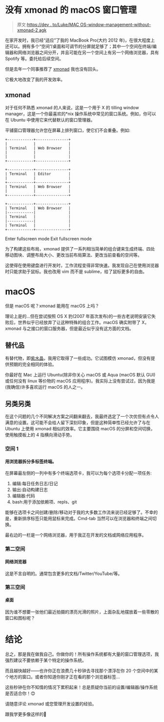 # 没有 xmonad 的 macOS 窗口管理

> 原文:[https://dev . to/Luke/MAC OS-window-management-without-xmonad-2 agk](https://dev.to/luke/macos-window-management-without-xmonad-2agk)

在家开发时，我已经“适应”了我的 MacBook Pro(大约 2012 年)，在很大程度上还可以。拥有多个“空间”/桌面和可调节的分屏就足够了；其中一个空间在终端/编辑器和网络浏览器之间分开，并且可能在另一个空间上有另一个网络浏览器，具有 Spotify 等。委托给后续空间。

但是去年一个同事推荐了 [xmonad](https://hackage.haskell.org/package/xmonad) 我也没有回头。

它极大地改变了我的开发效率。

## xmonad

对于任何不熟悉 xmonad 的人来说，这是一个用于 X 的 tilling window manager，这是一个你最喜欢的*nix 操作系统中常见的窗口系统。例如，你可以在 Ubuntu 中使用它来代替默认的窗口管理器。

平铺窗口管理器允许您在屏幕上排列窗口，使它们不会重叠。例如:

```
+------------+---------------+
|            |               |
| Terminal   | Web Browser   |
|            |               |
|            |               |
+------------+---------------+ 

+------------+---------------+
| Terminal   | Editor        |
|            |               |
+------------+---------------+
| Terminal   | Web Browser   |
|            |               |
+------------+---------------+

+------------+---------------+
| Terminal   | Web Browser   |
|------------|               |
| Terminal   |               |
|------------|               |
| Terminal   |               |
+------------+---------------+ 
```

Enter fullscreen mode Exit fullscreen mode

为了构建这些布局，xmonad 提供了一系列相当简单的组合键来生成终端、四处移动图块、调整布局大小、更改当前布局算法、更改当前查看的空间等。

这使得在使用键盘进行开发时，工作流程变得非常快速。我发现自己在使用浏览器时只能求助于鼠标。我也改用 vim 而不是 sublime，给了鼠标更多的自由。

# macOS

但是 macOS 呢？xmonad 能用在 macOS 上吗？

理论上是的...但在尝试按照 OS X 豹(2007 年首次发布)的一些古老说明安装它失败后，世界似乎已经放弃了让这种特殊的组合工作。macOS 确实附带了 X，xmonad 与之接口的窗口服务器，但是最近似乎没有这方面的文档。

## 替代品

有替代物，即[紫水晶](https://github.com/ianyh/Amethyst)，我用它取得了一些成功。它试图模仿 xmonad，但没有提供预期的完全相同的体验。

你最好在 Mac 上运行 Ubuntu(除非你关心 macOS 或 Aqua (macOS 默认 GUI)或任何没有 linux 等价物的 macOS 应用程序)。我实际上没有尝试过，因为我是(我确信)许多喜欢运行 macOS 的人之一。

## 另类另类

在这个问题的几个不同解决方案之间翻来翻去，我最终选定了一个次优但有点令人满意的设置。这可能不会给人留下深刻印象，但是这种简单性已经允许了与在 Ubuntu 上使用 xmonad 相似的效率。它主要围绕 macOS 的分屏和空间切换，使用触摸板上的 4 指横向滑动手势。

### 空间 1

#### 用浏览器拆分多标签终端。

在屏幕最左侧的一列中有多个终端选项卡，我可以为每个选项卡分配一项任务:

1.  编辑:每日任务日志/日记
2.  输出:自动构建日志
3.  编辑器:代码
4.  bash:用于添加依赖项、repls、git

能够在选项卡之间创建/删除/移动对于我的大多数工作流来说已经足够了。不幸的是，重新排序标签只能用鼠标来完成。Cmd-tab 当然可以在浏览器和终端之间切换。

最右边的一栏是一个网络浏览器，用于我正在开发的文档或网络应用程序。

### 第二空间

#### 网络浏览器

这是不言自明的。通常包含更多的文档/Twitter/YouTube/等。

### 第三空间

#### 桌面

因为谁不想要一张他们最近拍摄的漂亮光滑的照片，上面杂乱地摆放着一些零散的窗口和图标呢？

# 结论

总之，那是我在做我自己。你做你的！所有操作系统都有大量的窗口管理选项，我强烈建议不要依赖于某个特定的操作系统。

而且越快越好——也许你正在浪费几十秒钟去寻找那个漂浮在你 20 个空间中的某个地方的窗口。或者你知道你刚才正在看的那个浏览器标签...

这些秒钟在你不知情的情况下累积起来！总是质疑你当前的设置/编辑器/操作系统是否适合你！😊

请随意评论 xmonad 或您管理开发设置的经验。

跟我学更多像这样的🚀